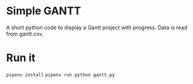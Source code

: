 # Simple GANTT

A short python code to display a Gantt project with progress. Data is read from gantt.csv.

# Run it

`pipenv install`
`pipenv run python gantt.py`
